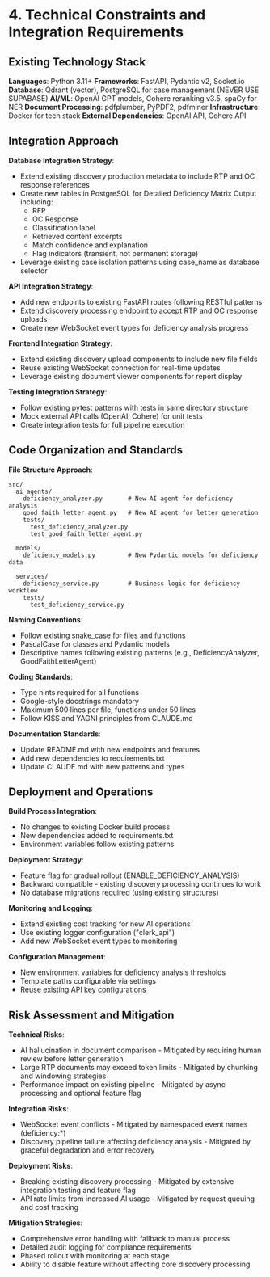 # 4. Technical Constraints and Integration Requirements

## Existing Technology Stack

**Languages**: Python 3.11+
**Frameworks**: FastAPI, Pydantic v2, Socket.io
**Database**: Qdrant (vector), PostgreSQL for case management (NEVER USE SUPABASE)
**AI/ML**: OpenAI GPT models, Cohere reranking v3.5, spaCy for NER
**Document Processing**: pdfplumber, PyPDF2, pdfminer
**Infrastructure**: Docker for tech stack
**External Dependencies**: OpenAI API, Cohere API

## Integration Approach

**Database Integration Strategy**: 
- Extend existing discovery production metadata to include RTP and OC response references
- Create new tables in PostgreSQL for Detailed Deficiency Matrix Output including: 
   - RFP
   - OC Response
   - Classification label
   - Retrieved content excerpts
   - Match confidence and explanation
   - Flag indicators (transient, not permanent storage)
- Leverage existing case isolation patterns using case_name as database selector

**API Integration Strategy**:
- Add new endpoints to existing FastAPI routes following RESTful patterns
- Extend discovery processing endpoint to accept RTP and OC response uploads
- Create new WebSocket event types for deficiency analysis progress

**Frontend Integration Strategy**:
- Extend existing discovery upload components to include new file fields
- Reuse existing WebSocket connection for real-time updates
- Leverage existing document viewer components for report display

**Testing Integration Strategy**:
- Follow existing pytest patterns with tests in same directory structure
- Mock external API calls (OpenAI, Cohere) for unit tests
- Create integration tests for full pipeline execution

## Code Organization and Standards

**File Structure Approach**:
```
src/
  ai_agents/
    deficiency_analyzer.py       # New AI agent for deficiency analysis
    good_faith_letter_agent.py   # New AI agent for letter generation
    tests/
      test_deficiency_analyzer.py
      test_good_faith_letter_agent.py
  
  models/
    deficiency_models.py         # New Pydantic models for deficiency data
    
  services/
    deficiency_service.py        # Business logic for deficiency workflow
    tests/
      test_deficiency_service.py
```

**Naming Conventions**: 
- Follow existing snake_case for files and functions
- PascalCase for classes and Pydantic models
- Descriptive names following existing patterns (e.g., DeficiencyAnalyzer, GoodFaithLetterAgent)

**Coding Standards**:
- Type hints required for all functions
- Google-style docstrings mandatory
- Maximum 500 lines per file, functions under 50 lines
- Follow KISS and YAGNI principles from CLAUDE.md

**Documentation Standards**:
- Update README.md with new endpoints and features
- Add new dependencies to requirements.txt
- Update CLAUDE.md with new patterns and types

## Deployment and Operations

**Build Process Integration**:
- No changes to existing Docker build process
- New dependencies added to requirements.txt
- Environment variables follow existing patterns

**Deployment Strategy**:
- Feature flag for gradual rollout (ENABLE_DEFICIENCY_ANALYSIS)
- Backward compatible - existing discovery processing continues to work
- No database migrations required (using existing structures)

**Monitoring and Logging**:
- Extend existing cost tracking for new AI operations
- Use existing logger configuration ("clerk_api")
- Add new WebSocket event types to monitoring

**Configuration Management**:
- New environment variables for deficiency analysis thresholds
- Template paths configurable via settings
- Reuse existing API key configurations

## Risk Assessment and Mitigation

**Technical Risks**:
- AI hallucination in document comparison - Mitigated by requiring human review before letter generation
- Large RTP documents may exceed token limits - Mitigated by chunking and windowing strategies
- Performance impact on existing pipeline - Mitigated by async processing and optional feature flag

**Integration Risks**:
- WebSocket event conflicts - Mitigated by namespaced event names (deficiency:*)
- Discovery pipeline failure affecting deficiency analysis - Mitigated by graceful degradation and error recovery

**Deployment Risks**:
- Breaking existing discovery processing - Mitigated by extensive integration testing and feature flag
- API rate limits from increased AI usage - Mitigated by request queuing and cost tracking

**Mitigation Strategies**:
- Comprehensive error handling with fallback to manual process
- Detailed audit logging for compliance requirements
- Phased rollout with monitoring at each stage
- Ability to disable feature without affecting core discovery processing
